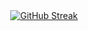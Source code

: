 <div align="center">
  <a href="https://git.io/streak-stats">
    <img src="https://streak-stats.demolab.com/?user=ardiente-ken&theme=radical" alt="GitHub Streak">
  </a>
</div>

